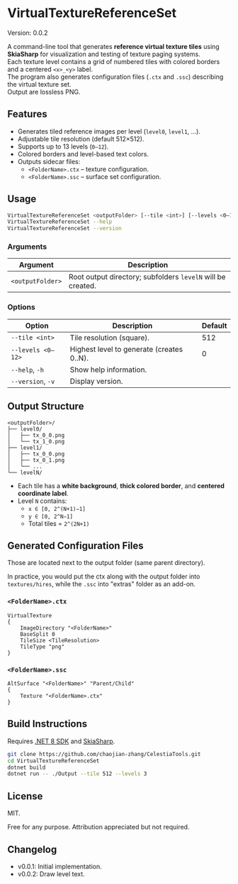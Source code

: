 ﻿# VirtualTextureReferenceSet

Version: 0.0.2

A command-line tool that generates **reference virtual texture tiles** using **SkiaSharp** for visualization and testing of texture paging systems.  
Each texture level contains a grid of numbered tiles with colored borders and a centered `<x>_<y>` label.  
The program also generates configuration files (`.ctx` and `.ssc`) describing the virtual texture set.  
Output are lossless PNG.

## Features

- Generates tiled reference images per level (`level0`, `level1`, …).
- Adjustable tile resolution (default 512×512).
- Supports up to 13 levels (`0–12`).
- Colored borders and level-based text colors.
- Outputs sidecar files:
  - `<FolderName>.ctx` – texture configuration.
  - `<FolderName>.ssc` – surface set configuration.

## Usage

```bash
VirtualTextureReferenceSet <outputFolder> [--tile <int>] [--levels <0–12>]
VirtualTextureReferenceSet --help
VirtualTextureReferenceSet --version
````

### Arguments

| Argument         | Description                                                 |
| ---------------- | ----------------------------------------------------------- |
| `<outputFolder>` | Root output directory; subfolders `levelN` will be created. |

### Options

| Option            | Description                               | Default |
| ----------------- | ----------------------------------------- | ------- |
| `--tile <int>`    | Tile resolution (square).                 | 512     |
| `--levels <0–12>` | Highest level to generate (creates 0..N). | 0       |
| `--help`, `-h`    | Show help information.                    |         |
| `--version`, `-v` | Display version.                          |         |

## Output Structure

```
<outputFolder>/
├── level0/
│   ├── tx_0_0.png
│   └── tx_1_0.png
├── level1/
│   ├── tx_0_0.png
│   ├── tx_0_1.png
│   └── ...
└── levelN/
```

* Each tile has a **white background**, **thick colored border**, and **centered coordinate label**.
* Level `N` contains:
  * `x ∈ [0, 2^(N+1)−1]`
  * `y ∈ [0, 2^N−1]`
  * Total tiles = `2^(2N+1)`

## Generated Configuration Files

Those are located next to the output folder (same parent directory).

In practice, you would put the ctx along with the output folder into `textures/hires`, while the `.ssc` into "extras" folder as an add-on.

### `<FolderName>.ctx`

```text
VirtualTexture
{
    ImageDirectory "<FolderName>"
    BaseSplit 0
    TileSize <TileResolution>
    TileType "png"
}
```

### `<FolderName>.ssc`

```text
AltSurface "<FolderName>" "Parent/Child"
{
    Texture "<FolderName>.ctx"
}
```

## Build Instructions

Requires [.NET 8 SDK](https://dotnet.microsoft.com/download) and [SkiaSharp](https://www.nuget.org/packages/SkiaSharp).

```bash
git clone https://github.com/chaojian-zhang/CelestiaTools.git
cd VirtualTextureReferenceSet
dotnet build
dotnet run -- ./Output --tile 512 --levels 3
```

## License

MIT.

Free for any purpose. Attribution appreciated but not required.

## Changelog

* v0.0.1: Initial implementation.
* v0.0.2: Draw level text.